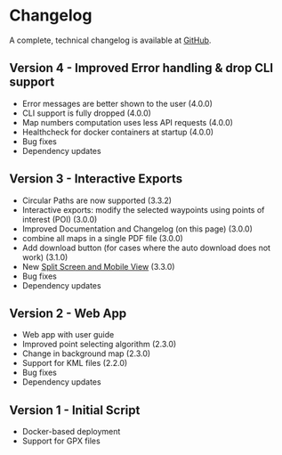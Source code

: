 # Changelog

A complete, technical changelog is available at [GitHub](https://github.com/cevi/automatic_walk-time_tables/releases).

## Version 4 - Improved Error handling & drop CLI support
- Error messages are better shown to the user (4.0.0)
- CLI support is fully dropped (4.0.0)
- Map numbers computation uses less API requests (4.0.0)
- Healthcheck for docker containers at startup (4.0.0)
- Bug fixes
- Dependency updates

## Version 3 - Interactive Exports
- Circular Paths are now supported (3.3.2)
- Interactive exports: modify the selected waypoints using points of interest (POI) (3.0.0)
- Improved Documentation and Changelog (on this page) (3.0.0)
- combine all maps in a single PDF file (3.0.0)
- Add download button (for cases where the auto download does not work) (3.1.0)
- New [Split Screen and Mobile View](https://github.com/cevi/automatic_walk-time_tables/issues/182) (3.3.0)
- Bug fixes
- Dependency updates

## Version 2 - Web App
- Web app with user guide
- Improved point selecting algorithm (2.3.0)
- Change in background map (2.3.0)
- Support for KML files (2.2.0)
- Bug fixes
- Dependency updates

## Version 1 - Initial Script
- Docker-based deployment
- Support for GPX files